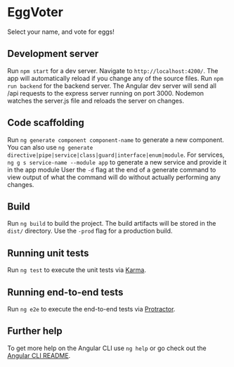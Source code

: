 # EggVoter

Select your name, and vote for eggs!

## Development server

Run `npm start` for a dev server. Navigate to `http://localhost:4200/`. The app will automatically reload if you change any of the source files.
Run `npm run backend` for the backend server. The Angular dev server will send all /api requests to the express server running on port 3000. Nodemon watches the server.js file and reloads the server on changes.

## Code scaffolding

Run `ng generate component component-name` to generate a new component. You can also use `ng generate directive|pipe|service|class|guard|interface|enum|module`.
For services, `ng g s service-name --module app` to generate a new service and provide it in the app module
User the `-d` flag at the end of a generate command to view output of what the command will do without actually performing any changes.

## Build

Run `ng build` to build the project. The build artifacts will be stored in the `dist/` directory. Use the `-prod` flag for a production build.

## Running unit tests

Run `ng test` to execute the unit tests via [Karma](https://karma-runner.github.io).

## Running end-to-end tests

Run `ng e2e` to execute the end-to-end tests via [Protractor](http://www.protractortest.org/).

## Further help

To get more help on the Angular CLI use `ng help` or go check out the [Angular CLI README](https://github.com/angular/angular-cli/blob/master/README.md).
